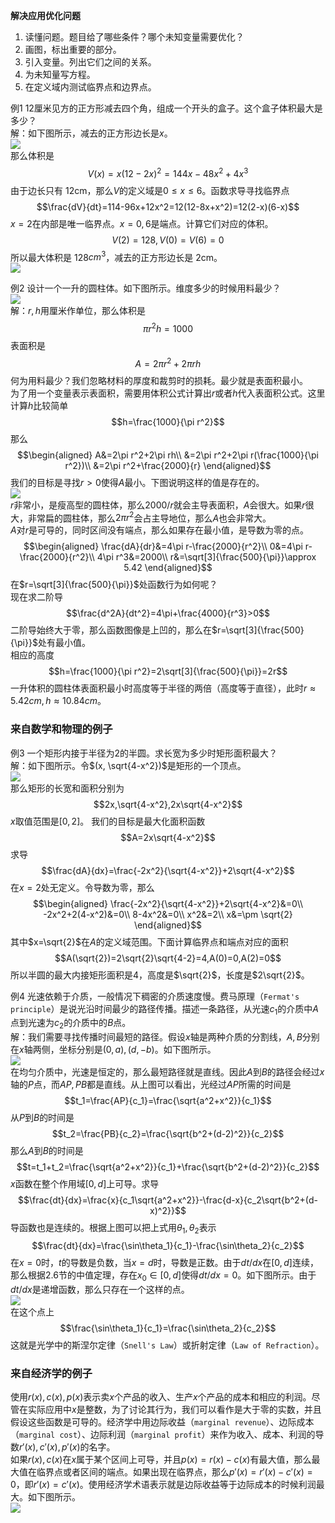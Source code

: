 **解决应用优化问题**
1. 读懂问题。题目给了哪些条件？哪个未知变量需要优化？
2. 画图，标出重要的部分。
3. 引入变量。列出它们之间的关系。
4. 为未知量写方程。
5. 在定义域内测试临界点和边界点。

例1 12厘米见方的正方形减去四个角，组成一个开头的盒子。这个盒子体积最大是多少？  
解：如下图所示，减去的正方形边长是$x$。  
![](060.010.png)  
那么体积是
$$V(x)=x(12-2x)^2=144x-48x^2+4x^3$$
由于边长只有 12cm，那么$V$的定义域是$0\leq x\leq 6$。函数求导寻找临界点
$$\frac{dV}{dt}=114-96x+12x^2=12(12-8x+x^2)=12(2-x)(6-x)$$
$x=2$在内部是唯一临界点。$x=0,6$是端点。计算它们对应的体积。
$$V(2)=128,V(0)=V(6)=0$$
所以最大体积是 128$cm^3$，减去的正方形边长是 2cm。  
![](060.020.png)

例2 设计一个一升的圆柱体。如下图所示。维度多少的时候用料最少？  
![](060.030.png)  
解：$r,h$用厘米作单位，那么体积是
$$\pi r^2h=1000$$
表面积是
$$A=2\pi r^2+2\pi rh$$
何为用料最少？我们忽略材料的厚度和裁剪时的损耗。最少就是表面积最小。  
为了用一个变量表示表面积，需要用体积公式计算出$r$或者$h$代入表面积公式。这里计算$h$比较简单
$$h=\frac{1000}{\pi r^2}$$
那么
$$\begin{aligned}
A&=2\pi r^2+2\pi rh\\
&=2\pi r^2+2\pi r(\frac{1000}{\pi r^2})\\
&=2\pi r^2+\frac{2000}{r}
\end{aligned}$$
我们的目标是寻找$r>0$使得$A$最小。下图说明这样的值是存在的。  
![](060.020.png)  
$r$非常小，是瘦高型的圆柱体，那么$2000/r$就会主导表面积，$A$会很大。如果$r$很大，非常扁的圆柱体，那么$2\pi r^2$会占主导地位，那么$A$也会非常大。  
$A$对$r$是可导的，同时区间没有端点，那么如果存在最小值，是导数为零的点。
$$\begin{aligned}
\frac{dA}{dr}&=4\pi r-\frac{2000}{r^2}\\
0&=4\pi r-\frac{2000}{r^2}\\
4\pi r^3&=2000\\
r&=\sqrt[3]{\frac{500}{\pi}}\approx 5.42
\end{aligned}$$
在$r=\sqrt[3]{\frac{500}{\pi}}$处函数行为如何呢？  
现在求二阶导
$$\frac{d^2A}{dt^2}=4\pi+\frac{4000}{r^3}>0$$
二阶导始终大于零，那么函数图像是上凹的，那么在$r=\sqrt[3]{\frac{500}{\pi}}$处有最小值。  
相应的高度
$$h=\frac{1000}{\pi r^2}=2\sqrt[3]{\frac{500}{\pi}}=2r$$
一升体积的圆柱体表面积最小时高度等于半径的两倍（高度等于直径），此时$r\approx 5.42 cm,h\approx 10.84 cm$。

### 来自数学和物理的例子
例3 一个矩形内接于半径为2的半圆。求长宽为多少时矩形面积最大？  
解：如下图所示。令$(x, \sqrt{4-x^2})$是矩形的一个顶点。  
![](060.050.png)  
那么矩形的长宽和面积分别为
$$2x,\sqrt{4-x^2},2x\sqrt{4-x^2}$$
$x$取值范围是$[0,2]$。
我们的目标是最大化面积函数
$$A=2x\sqrt{4-x^2}$$
求导
$$\frac{dA}{dx}=\frac{-2x^2}{\sqrt{4-x^2}}+2\sqrt{4-x^2}$$
在$x=2$处无定义。令导数为零，那么
$$\begin{aligned}
\frac{-2x^2}{\sqrt{4-x^2}}+2\sqrt{4-x^2}&=0\\
-2x^2+2(4-x^2)&=0\\
8-4x^2&=0\\
x^2&=2\\
x&=\pm \sqrt{2}
\end{aligned}$$
其中$x=\sqrt{2}$在$A$的定义域范围。下面计算临界点和端点对应的面积
$$A(\sqrt{2})=2\sqrt{2}\sqrt{4-2}=4,A(0)=0,A(2)=0$$
所以半圆的最大内接矩形面积是4，高度是$\sqrt{2}$，长度是$2\sqrt{2}$。

例4 光速依赖于介质，一般情况下稠密的介质速度慢。费马原理（`Fermat's principle`）是说光沿时间最少的路径传播。描述一条路径，从光速$c_1$的介质中$A$点到光速为$c_2$的介质中的$B$点。  
解：我们需要寻找传播时间最短的路径。假设$x$轴是两种介质的分割线，$A,B$分别在$x$轴两侧，坐标分别是$(0,a),(d,-b)$。如下图所示。  
![](060.060.png)  
在均匀介质中，光速是恒定的，那么最短路径就是直线。因此$A$到$B$的路径会经过$x$轴的$P$点，而$AP,PB$都是直线。从上图可以看出，光经过$AP$所需的时间是
$$t_1=\frac{AP}{c_1}=\frac{\sqrt{a^2+x^2}}{c_1}$$
从$P$到$B$的时间是
$$t_2=\frac{PB}{c_2}=\frac{\sqrt{b^2+(d-2)^2}}{c_2}$$
那么$A$到$B$的时间是
$$t=t_1+t_2=\frac{\sqrt{a^2+x^2}}{c_1}+\frac{\sqrt{b^2+(d-2)^2}}{c_2}$$
$x$函数在整个作用域$[0,d]$上可导。求导
$$\frac{dt}{dx}=\frac{x}{c_1\sqrt{a^2+x^2}}-\frac{d-x}{c_2\sqrt{b^2+(d-x)^2}}$$
导函数也是连续的。根据上图可以把上式用$\theta_1,\theta_2$表示
$$\frac{dt}{dx}=\frac{\sin\theta_1}{c_1}-\frac{\sin\theta_2}{c_2}$$
在$x=0$时，$t$的导数是负数，当$x=d$时，导数是正数。由于$dt/dx$在$[0,d]$连续，那么根据2.6节的中值定理，存在$x_0\in [0,d]$使得$dt/dx=0$。如下图所示。由于$dt/dx$是递增函数，那么只存在一个这样的点。  
![](060.070.png)  
在这个点上
$$\frac{\sin\theta_1}{c_1}=\frac{\sin\theta_2}{c_2}$$
这就是光学中的斯涅尔定律（`Snell's Law`）或折射定律（`Law of Refraction`）。

### 来自经济学的例子
使用$r(x),c(x),p(x)$表示卖$x$个产品的收入、生产$x$个产品的成本和相应的利润。尽管在实际应用中$x$是整数，为了讨论其行为，我们可以看作是大于零的实数，并且假设这些函数是可导的。经济学中用边际收益（`marginal revenue`）、边际成本（`marginal cost`）、边际利润（`marginal profit`）来作为收入、成本、利润的导数$r'(x),c'(x),p'(x)$的名字。  
如果$r(x),c(x)$在$x$属于某个区间上可导，并且$p(x)=r(x)-c(x)$有最大值，那么最大值在临界点或者区间的端点。如果出现在临界点，那么$p'(x)=r'(x)-c'(x)=0$，即$r'(x)=c'(x)$。使用经济学术语表示就是边际收益等于边际成本的时候利润最大。如下图所示。  
![](060.080.png)
